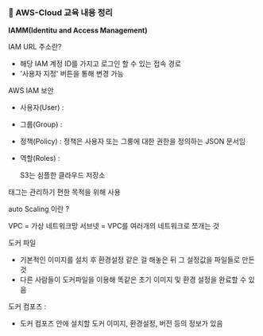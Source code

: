 ###  :pushpin: AWS-Cloud 교육 내용 정리

**IAMM(Identitu and Access Management)**

IAM URL 주소란?
- 해당 IAM 계정 ID를 가지고 로그인 할 수 있는 접속 경로
- '사용자 지정' 버튼을 통해 변경 가능

AWS IAM 보안
- 사용자(User) :
- 그룹(Group) :
- 정책(Policy) :
     정책은 사용자 또는 그룽에 대한 권한을 정의하는 JSON 문서임
     
- 역할(Roles) :

    S3는 심플한 클라우드 저장소
    
 
 태그는 관리하기 편한 목적을 위해 사용
 
 auto Scaling 이란 ?


VPC = 가상 네트워크망
서브넷 = VPC를 여러개의 네트워크로 쪼개는 것

도커 파일 
- 기본적인 이미지를 설치 후  환경설정 같은 걸 해놓은 뒤 그 설정값을 파일들로 만든 것
- 다른 사람들이 도커파일을 이용해 똑같은 초기 이미지 및 환경 설정을 완료할 수 있음

도커 컴포즈 :
  - 도커 컴포즈 안에 설치할 도커 이미지, 환경설정, 버전 등의 정보가 있음

